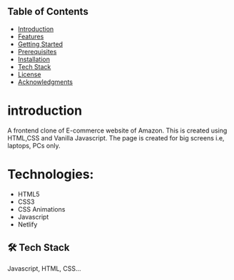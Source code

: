 ## Table of Contents
- [Introduction](#introduction)
- [Features](#features)
- [Getting Started](#getting-started)
- [Prerequisites](#prerequisites)
- [Installation](#installation)
- [Tech Stack](#tech)
- [License](#license)
- [Acknowledgments](#Acknowledgements)

# introduction
A frontend clone of E-commerce website of Amazon. This is created using HTML,CSS and Vanilla Javascript. The page is created for big screens i.e, laptops, PCs only.
# Technologies:
* HTML5
* CSS3
* CSS Animations
* Javascript
* Netlify

## 🛠 Tech Stack
Javascript, HTML, CSS...



